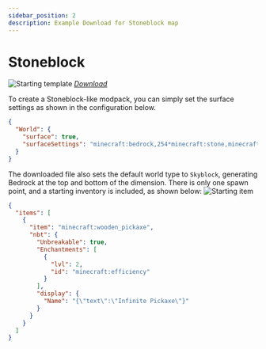 ```yaml
---
sidebar_position: 2
description: Example Download for Stoneblock map
---
```


# Stoneblock
![Starting template](/img/projects/skyblock-builder/examples/stoneblock/start_template.png)
_[Download](/img/projects/skyblock-builder/examples/downloads/1.16.x/stoneblock.zip)_

To create a Stoneblock-like modpack, you can simply set the surface settings as shown in the configuration below.

```json title="config/skyblockbuilder/common-config.json5"
{  
  "World": {
    "surface": true,
    "surfaceSettings": "minecraft:bedrock,254*minecraft:stone,minecraft:bedrock"
  }
}
```

The downloaded file also sets the default world type to `Skyblock`, generating Bedrock at the top and bottom of the
dimension. There is only one spawn point, and a starting inventory is included, as shown below:
![Starting item](/img/projects/skyblock-builder/examples/stoneblock/start_item.png)
```json title="config/skyblockbuilder/starter_item.json"
{
  "items": [
    {
      "item": "minecraft:wooden_pickaxe",
      "nbt": {
        "Unbreakable": true,
        "Enchantments": [
          {
            "lvl": 2,
            "id": "minecraft:efficiency"
          }
        ],
        "display": {
          "Name": "{\"text\":\"Infinite Pickaxe\"}"
        }
      }
    }
  ]
}
```
